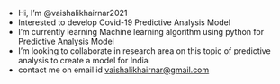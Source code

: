 - Hi, I’m @vaishalikhairnar2021
- Interested to develop Covid-19 Predictive Analysis Model
- I’m currently learning Machine learning algorithm using python for Predictive Analysis Model
- I’m looking to collaborate in research area on this topic of predictive analysis to create a model for India
- contact me on email id vaishalikhairnar@gmail.com

<!---
vaishalikhairnar2021/vaishalikhairnar2021 is a ✨ special ✨ repository because its `README.md` (this file) appears on your GitHub profile.
You can click the Preview link to take a look at your changes.
--->
